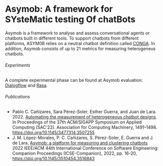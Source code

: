 # Asymob: A framework for SYsteMatic testing Of chatBots

Asymob is a framework to analyse and assess conversational agents or chatbots built in different tools. To support chatbots from different platforms, ASYM0B relies on a neutral chatbot definition called [CONGA](https://saraperezsoler.github.io/CONGA/). In addition, Asymob consists of up to 21 metrics for measuring heterogeneus chatbots.

###### Experiments
A complete experimental phase can be found at Asymob evaluation: [Dialogflow](https://github.com/ASYM0B/Dataset/tree/main/Dialogflow) and [Rasa](https://github.com/ASYM0B/Dataset/tree/main/Rasa).

###### Publications

* Pablo C. Cañizares, Sara Pérez-Soler, Esther Guerra, and Juan de Lara. 2022. [Automating the measurement of heterogeneous chatbot designs](http://miso.es/pubs/ACMSAC_2022.pdf). In Proceedings of the 37th ACM/SIGAPP Symposium on Applied Computing (SAC'22). Association for Computing Machinery, 1491–1498. https://doi.org/10.1145/3477314.3507255
* J. M. López-Morales, P. C. Cañizares, S. Pérez-Soler, E. Guerra and J. de Lara, [Asymob: a platform for measuring and clustering chatbots](http://miso.es/pubs/ICSE_Asymob.pdf) 2022 IEEE/ACM 44th International Conference on Software Engineering: Companion Proceedings (ICSE-Companion), 2022, pp. 16-20, https://doi.org/10.1145/3510454.3516843









